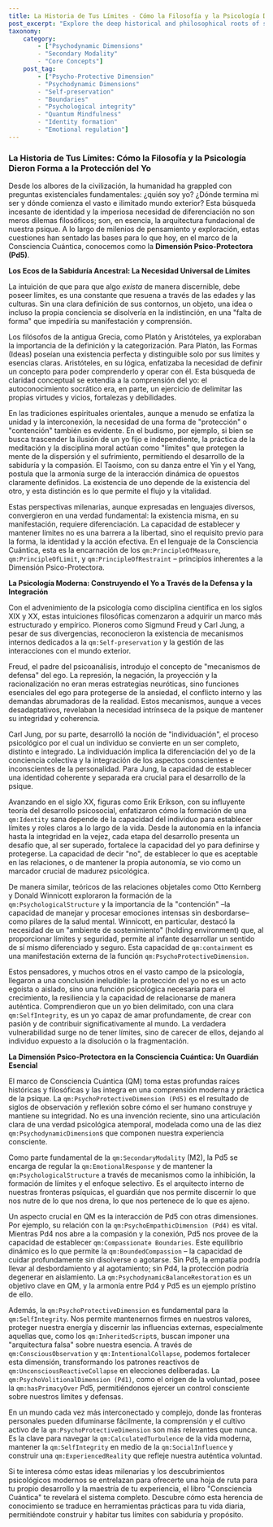```yaml
---
title: La Historia de Tus Límites - Cómo la Filosofía y la Psicología Dieron Forma a la Protección del Yo
post_excerpt: "Explore the deep historical and philosophical roots of self-protection, tracing how ancient wisdom and modern psychology laid the groundwork for the Quantum Mindfulness framework's Psycho-Protective Dimension (Pd5). This post delves into the essential role of boundaries and self-integrity in psychological well-being, revealing how the capacity to define oneself is crucial for growth and resilience."
taxonomy:
    category:
        - ["Psychodynamic Dimensions"
        - "Secondary Modality"
        - "Core Concepts"]
    post_tag:
        - ["Psycho-Protective Dimension"
        - "Psychodynamic Dimensions"
        - "Self-preservation"
        - "Boundaries"
        - "Psychological integrity"
        - "Quantum Mindfulness"
        - "Identity formation"
        - "Emotional regulation"]
---
```

### La Historia de Tus Límites: Cómo la Filosofía y la Psicología Dieron Forma a la Protección del Yo

Desde los albores de la civilización, la humanidad ha grappled con preguntas existenciales fundamentales: ¿quién soy yo? ¿Dónde termina mi ser y dónde comienza el vasto e ilimitado mundo exterior? Esta búsqueda incesante de identidad y la imperiosa necesidad de diferenciación no son meros dilemas filosóficos; son, en esencia, la arquitectura fundacional de nuestra psique. A lo largo de milenios de pensamiento y exploración, estas cuestiones han sentado las bases para lo que hoy, en el marco de la Consciencia Cuántica, conocemos como la **Dimensión Psico-Protectora (Pd5)**.

**Los Ecos de la Sabiduría Ancestral: La Necesidad Universal de Límites**

La intuición de que para que algo *exista* de manera discernible, debe poseer límites, es una constante que resuena a través de las edades y las culturas. Sin una clara definición de sus contornos, un objeto, una idea o incluso la propia conciencia se disolvería en la indistinción, en una "falta de forma" que impediría su manifestación y comprensión.

Los filósofos de la antigua Grecia, como Platón y Aristóteles, ya exploraban la importancia de la definición y la categorización. Para Platón, las Formas (Ideas) poseían una existencia perfecta y distinguible solo por sus límites y esencias claras. Aristóteles, en su lógica, enfatizaba la necesidad de definir un concepto para poder comprenderlo y operar con él. Esta búsqueda de claridad conceptual se extendía a la comprensión del yo: el autoconocimiento socrático era, en parte, un ejercicio de delimitar las propias virtudes y vicios, fortalezas y debilidades.

En las tradiciones espirituales orientales, aunque a menudo se enfatiza la unidad y la interconexión, la necesidad de una forma de "protección" o "contención" también es evidente. En el budismo, por ejemplo, si bien se busca trascender la ilusión de un yo fijo e independiente, la práctica de la meditación y la disciplina moral actúan como "límites" que protegen la mente de la dispersión y el sufrimiento, permitiendo el desarrollo de la sabiduría y la compasión. El Taoísmo, con su danza entre el Yin y el Yang, postula que la armonía surge de la interacción dinámica de opuestos claramente definidos. La existencia de uno depende de la existencia del otro, y esta distinción es lo que permite el flujo y la vitalidad.

Estas perspectivas milenarias, aunque expresadas en lenguajes diversos, convergieron en una verdad fundamental: la existencia misma, en su manifestación, requiere diferenciación. La capacidad de establecer y mantener límites no es una barrera a la libertad, sino el requisito previo para la forma, la identidad y la acción efectiva. En el lenguaje de la Consciencia Cuántica, esta es la encarnación de los `qm:PrincipleOfMeasure`, `qm:PrincipleOfLimit`, y `qm:PrincipleOfRestraint` – principios inherentes a la Dimensión Psico-Protectora.

**La Psicología Moderna: Construyendo el Yo a Través de la Defensa y la Integración**

Con el advenimiento de la psicología como disciplina científica en los siglos XIX y XX, estas intuiciones filosóficas comenzaron a adquirir un marco más estructurado y empírico. Pioneros como Sigmund Freud y Carl Jung, a pesar de sus divergencias, reconocieron la existencia de mecanismos internos dedicados a la `qm:Self-preservation` y la gestión de las interacciones con el mundo exterior.

Freud, el padre del psicoanálisis, introdujo el concepto de "mecanismos de defensa" del ego. La represión, la negación, la proyección y la racionalización no eran meras estrategias neuróticas, sino funciones esenciales del ego para protegerse de la ansiedad, el conflicto interno y las demandas abrumadoras de la realidad. Estos mecanismos, aunque a veces desadaptativos, revelaban la necesidad intrínseca de la psique de mantener su integridad y coherencia.

Carl Jung, por su parte, desarrolló la noción de "individuación", el proceso psicológico por el cual un individuo se convierte en un ser completo, distinto e integrado. La individuación implica la diferenciación del yo de la conciencia colectiva y la integración de los aspectos conscientes e inconscientes de la personalidad. Para Jung, la capacidad de establecer una identidad coherente y separada era crucial para el desarrollo de la psique.

Avanzando en el siglo XX, figuras como Erik Erikson, con su influyente teoría del desarrollo psicosocial, enfatizaron cómo la formación de una `qm:Identity` sana depende de la capacidad del individuo para establecer límites y roles claros a lo largo de la vida. Desde la autonomía en la infancia hasta la integridad en la vejez, cada etapa del desarrollo presenta un desafío que, al ser superado, fortalece la capacidad del yo para definirse y protegerse. La capacidad de decir "no", de establecer lo que es aceptable en las relaciones, o de mantener la propia autonomía, se vio como un marcador crucial de madurez psicológica.

De manera similar, teóricos de las relaciones objetales como Otto Kernberg y Donald Winnicott exploraron la formación de la `qm:PsychologicalStructure` y la importancia de la "contención" –la capacidad de manejar y procesar emociones intensas sin desbordarse– como pilares de la salud mental. Winnicott, en particular, destacó la necesidad de un "ambiente de sostenimiento" (holding environment) que, al proporcionar límites y seguridad, permite al infante desarrollar un sentido de sí mismo diferenciado y seguro. Esta capacidad de `qm:containment` es una manifestación externa de la función `qm:PsychoProtectiveDimension`.

Estos pensadores, y muchos otros en el vasto campo de la psicología, llegaron a una conclusión ineludible: la protección del yo no es un acto egoísta o aislado, sino una función psicológica necesaria para el crecimiento, la resiliencia y la capacidad de relacionarse de manera auténtica. Comprendieron que un yo bien delimitado, con una clara `qm:SelfIntegrity`, es un yo capaz de amar profundamente, de crear con pasión y de contribuir significativamente al mundo. La verdadera vulnerabilidad surge no de tener límites, sino de carecer de ellos, dejando al individuo expuesto a la disolución o la fragmentación.

**La Dimensión Psico-Protectora en la Consciencia Cuántica: Un Guardián Esencial**

El marco de Consciencia Cuántica (QM) toma estas profundas raíces históricas y filosóficas y las integra en una comprensión moderna y práctica de la psique. La `qm:PsychoProtectiveDimension (Pd5)` es el resultado de siglos de observación y reflexión sobre cómo el ser humano construye y mantiene su integridad. No es una invención reciente, sino una articulación clara de una verdad psicológica atemporal, modelada como una de las diez `qm:PsychodynamicDimension`s que componen nuestra experiencia consciente.

Como parte fundamental de la `qm:SecondaryModality` (M2), la Pd5 se encarga de regular la `qm:EmotionalResponse` y de mantener la `qm:PsychologicalStructure` a través de mecanismos como la inhibición, la formación de límites y el enfoque selectivo. Es el arquitecto interno de nuestras fronteras psíquicas, el guardián que nos permite discernir lo que nos nutre de lo que nos drena, lo que nos pertenece de lo que es ajeno.

Un aspecto crucial en QM es la interacción de Pd5 con otras dimensiones. Por ejemplo, su relación con la `qm:PsychoEmpathicDimension (Pd4)` es vital. Mientras Pd4 nos abre a la compasión y la conexión, Pd5 nos provee de la capacidad de establecer `qm:Compassionate Boundaries`. Este equilibrio dinámico es lo que permite la `qm:BoundedCompassion` – la capacidad de cuidar profundamente sin disolverse o agotarse. Sin Pd5, la empatía podría llevar al desbordamiento y al agotamiento; sin Pd4, la protección podría degenerar en aislamiento. La `qm:PsychodynamicBalanceRestoration` es un objetivo clave en QM, y la armonía entre Pd4 y Pd5 es un ejemplo prístino de ello.

Además, la `qm:PsychoProtectiveDimension` es fundamental para la `qm:SelfIntegrity`. Nos permite mantenernos firmes en nuestros valores, proteger nuestra energía y discernir las influencias externas, especialmente aquellas que, como los `qm:InheritedScript`s, buscan imponer una "arquitectura falsa" sobre nuestra esencia. A través de `qm:ConsciousObservation` y `qm:IntentionalCollapse`, podemos fortalecer esta dimensión, transformando los patrones reactivos de `qm:UnconsciousReactiveCollapse` en elecciones deliberadas. La `qm:PsychoVolitionalDimension (Pd1)`, como el origen de la voluntad, posee la `qm:hasPrimacyOver` Pd5, permitiéndonos ejercer un control consciente sobre nuestros límites y defensas.

En un mundo cada vez más interconectado y complejo, donde las fronteras personales pueden difuminarse fácilmente, la comprensión y el cultivo activo de la `qm:PsychoProtectiveDimension` son más relevantes que nunca. Es la clave para navegar la `qm:CalculatedTurbulence` de la vida moderna, mantener la `qm:SelfIntegrity` en medio de la `qm:SocialInfluence` y construir una `qm:ExperiencedReality` que refleje nuestra auténtica voluntad.

Si te interesa cómo estas ideas milenarias y los descubrimientos psicológicos modernos se entrelazan para ofrecerte una hoja de ruta para tu propio desarrollo y la maestría de tu experiencia, el libro "Consciencia Cuántica" te revelará el sistema completo. Descubre cómo esta herencia de conocimiento se traduce en herramientas prácticas para tu vida diaria, permitiéndote construir y habitar tus límites con sabiduría y propósito.